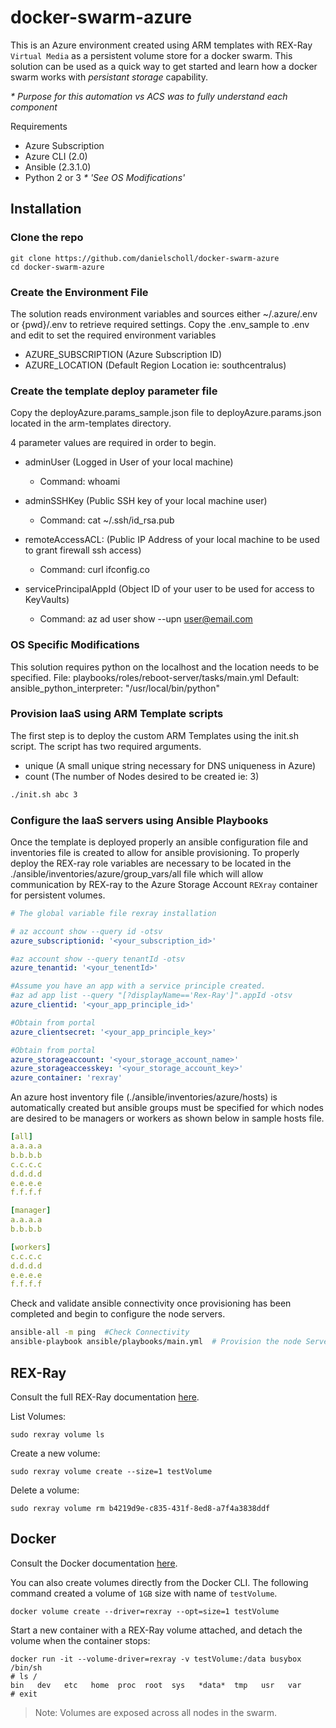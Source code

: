 # docker-swarm-azure

This is an Azure environment created using ARM templates with REX-Ray `Virtual Media` 
as a persistent volume store for a docker swarm.  This solution can be used as a quick 
way to get started and learn how a docker swarm works with _persistant storage_ capability.

_* Purpose for this automation vs ACS was to fully understand each component_

Requirements
- Azure Subscription
- Azure CLI (2.0)
- Ansible (2.3.1.0)
- Python 2 or 3 _* 'See OS Modifications'_

## Installation
### Clone the repo

```
git clone https://github.com/danielscholl/docker-swarm-azure
cd docker-swarm-azure
```

### Create the Environment File

The solution reads environment variables and sources either ~/.azure/.env or {pwd}/.env to retrieve required settings.
Copy the .env_sample to .env and edit to set the required environment variables

- AZURE_SUBSCRIPTION  (Azure Subscription ID)
- AZURE_LOCATION  (Default Region Location ie: southcentralus)

### Create the template deploy parameter file

Copy the deployAzure.params_sample.json file to deployAzure.params.json located in the arm-templates directory.

4 parameter values are required in order to begin.

- adminUser (Logged in User of your local machine)
  - Command: whoami

- adminSSHKey (Public SSH key of your local machine user)
  - Command:  cat ~/.ssh/id_rsa.pub

- remoteAccessACL: (Public IP Address of your local machine to be used to grant firewall ssh access)
  - Command: curl ifconfig.co

- servicePrincipalAppId  (Object ID of your user to be used for access to KeyVaults)
  - Command: az ad user show --upn user@email.com

### OS Specific Modifications

This solution requires python on the localhost and the location needs to be specified.
File: playbooks/roles/reboot-server/tasks/main.yml
Default: ansible_python_interpreter: "/usr/local/bin/python"

### Provision IaaS using ARM Template scripts

The first step is to deploy the custom ARM Templates using the init.sh script.  The script has two required arguments.

- unique (A small unique string necessary for DNS uniqueness in Azure)
- count (The number of Nodes desired to be created  ie: 3)

```bash
./init.sh abc 3
```

### Configure the IaaS servers using Ansible Playbooks

Once the template is deployed properly an ansible configuration file and inventories file is created to allow for ansible provisioning. To properly deploy the REX-ray role variables are necessary to be located in the ./ansible/inventories/azure/group_vars/all file which will allow communication by REX-ray to the Azure Storage Account `REXray` container for persistent volumes.

```yaml
# The global variable file rexray installation

# az account show --query id -otsv
azure_subscriptionid: '<your_subscription_id>'

#az account show --query tenantId -otsv
azure_tenantid: '<your_tenentId>'

#Assume you have an app with a service principle created.
#az ad app list --query "[?displayName=='Rex-Ray']".appId -otsv
azure_clientid: '<your_app_principle_id>'

#Obtain from portal
azure_clientsecret: '<your_app_principle_key>'

#Obtain from portal
azure_storageaccount: '<your_storage_account_name>'
azure_storageaccesskey: '<your_storage_account_key>'
azure_container: 'rexray'
```

An azure host inventory file (./ansible/inventories/azure/hosts) is automatically created but ansible groups must be specified for which nodes are desired to be managers or workers as shown below in sample hosts file.

```yaml
[all]
a.a.a.a
b.b.b.b
c.c.c.c
d.d.d.d
e.e.e.e
f.f.f.f

[manager]
a.a.a.a
b.b.b.b

[workers]
c.c.c.c
d.d.d.d
e.e.e.e
f.f.f.f
```

Check and validate ansible connectivity once provisioning has been completed and begin to configure the node servers.

```bash
ansible-all -m ping  #Check Connectivity
ansible-playbook ansible/playbooks/main.yml  # Provision the node Servers

```

## REX-Ray
Consult the full REX-Ray documentation [here](http://rexray.readthedocs.org/en/stable/).

List Volumes:

`sudo rexray volume ls`

Create a new volume:

`sudo rexray volume create --size=1 testVolume`

Delete a volume:

`sudo rexray volume rm b4219d9e-c835-431f-8ed8-a7f4a3838ddf`

## Docker
Consult the Docker documentation [here](https://docs.docker.com/engine/admin/volumes/volumes/#choosing-the--v-or-mount-flag).  

You can also create volumes directly from the Docker CLI.  The following command created a volume of `1GB` size with name of `testVolume`.

```
docker volume create --driver=rexray --opt=size=1 testVolume
```

Start a new container with a REX-Ray volume attached, and detach the volume when the container stops:

```
docker run -it --volume-driver=rexray -v testVolume:/data busybox /bin/sh
# ls /
bin   dev   etc   home  proc  root  sys   *data*  tmp   usr   var
# exit
```

>Note: Volumes are exposed across all nodes in the swarm.

